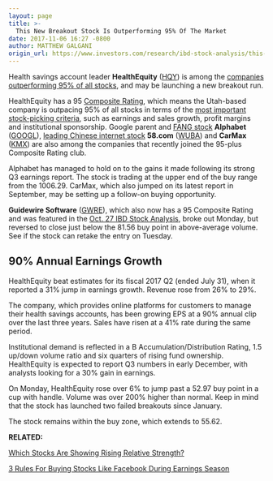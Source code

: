 ```yaml
---
layout: page
title: >-
  This New Breakout Stock Is Outperforming 95% Of The Market
date: 2017-11-06 16:27 -0800
author: MATTHEW GALGANI
origin_url: https://www.investors.com/research/ibd-stock-analysis/this-potential-breakout-stock-is-outperforming-95-of-the-market/
---
```





Health savings account leader **HealthEquity** ([HQY](https://research.investors.com/quote.aspx?symbol=HQY)) is among the [companies outperforming 95% of all stocks](https://www.investors.com/ibd-data-stories/companies-now-outperforming-95-of-all-stocks/), and may be launching a new breakout run.









 
 
 HealthEquity has a 95 [Composite Rating](https://www.investors.com/ibd-university/find-evaluate-stocks/exclusive-ratings/), which means the Utah-based company is outpacing 95% of all stocks in terms of the [most important stock-picking criteria](https://www.investors.com/ibd-university/can-slim/), such as earnings and sales growth, profit margins and institutional sponsorship.
Google parent and [FANG stock](https://www.investors.com/news/technology/fang-stocks-news-quotes-facebook-amazon-netflix-google/) **Alphabet** ([GOOGL](https://research.investors.com/quote.aspx?symbol=GOOGL)), [leading Chinese internet stock](https://www.investors.com/news/best-chinese-stocks-to-buy-and-watch/) **58.com** ([WUBA](https://research.investors.com/quote.aspx?symbol=WUBA)) and **CarMax** ([KMX](https://research.investors.com/quote.aspx?symbol=KMX)) are also among the companies that recently joined the 95-plus Composite Rating club.


Alphabet has managed to hold on to the gains it made following its strong Q3 earnings report. The stock is trading at the upper end of the buy range from the 1006.29. CarMax, which also jumped on its latest report in September, may be setting up a follow-on buying opportunity.


**Guidewire Software** ([GWRE](https://research.investors.com/quote.aspx?symbol=GWRE)), which also now has a 95 Composite Rating and was featured in the [Oct. 27 IBD Stock Analysis](https://www.investors.com/research/ibd-stock-analysis/ibd-50-software-stock-nears-buy-zone-ahead-of-earnings/), broke out Monday, but reversed to close just below the 81.56 buy point in above-average volume. See if the stock can retake the entry on Tuesday.


90% Annual Earnings Growth
--------------------------


HealthEquity beat estimates for its fiscal 2017 Q2 (ended July 31), when it reported a 31% jump in earnings growth. Revenue rose from 26% to 29%.


The company, which provides online platforms for customers to manage their health savings accounts, has been growing EPS at a 90% annual clip over the last three years. Sales have risen at a 41% rate during the same period.


Institutional demand is reflected in a B Accumulation/Distribution Rating, 1.5 up/down volume ratio and six quarters of rising fund ownership. HealthEquity is expected to report Q3 numbers in early December, with analysts looking for a 30% gain in earnings.


On Monday, HealthEquity rose over 6% to jump past a 52.97 buy point in a cup with handle. Volume was over 200% higher than normal. Keep in mind that the stock has launched two failed breakouts since January.


The stock remains within the buy zone, which extends to 55.62.



**RELATED:**


[Which Stocks Are Showing Rising Relative Strength?](https://www.investors.com/research/which-stocks-are-showing-rising-relative-strength/)


[3 Rules For Buying Stocks Like Facebook During Earnings Season](https://www.investors.com/research/ibd-stock-analysis/3-rules-for-buying-stocks-during-earnings-season/)




